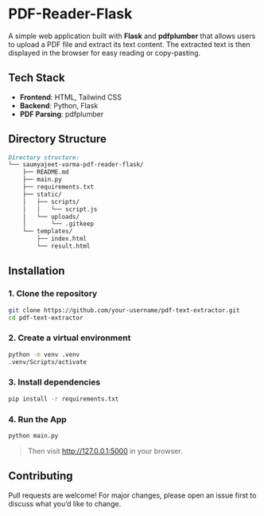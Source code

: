 # PDF-Reader-Flask

A simple web application built with **Flask** and **pdfplumber** that allows users to upload a PDF file and extract its text content. The extracted text is then displayed in the browser for easy reading or copy-pasting.

## Tech Stack

- **Frontend**: HTML, Tailwind CSS
- **Backend**: Python, Flask
- **PDF Parsing**: pdfplumber

## Directory Structure

```md
Directory structure:
└── saumyajeet-varma-pdf-reader-flask/
    ├── README.md
    ├── main.py
    ├── requirements.txt
    ├── static/
    │   ├── scripts/
    │   │   └── script.js
    │   └── uploads/
    │       └── .gitkeep
    └── templates/
        ├── index.html
        └── result.html
```


## Installation

### 1. Clone the repository
```bash
git clone https://github.com/your-username/pdf-text-extractor.git
cd pdf-text-extractor
```

### 2. Create a virtual environment
```bash
python -m venv .venv
.venv/Scripts/activate
```

### 3. Install dependencies
```bash
pip install -r requirements.txt
```

### 4. Run the App
```bash
python main.py
```

> Then visit http://127.0.0.1:5000 in your browser.

## Contributing

Pull requests are welcome! For major changes, please open an issue first to discuss what you’d like to change.